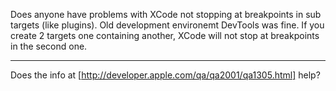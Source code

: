 Does anyone have problems with XCode not stopping at breakpoints in sub targets (like plugins). Old development environemt DevTools was fine. If you create 2 targets one containing another, XCode will not stop at breakpoints in the second one.

----

Does the info at [http://developer.apple.com/qa/qa2001/qa1305.html] help?
